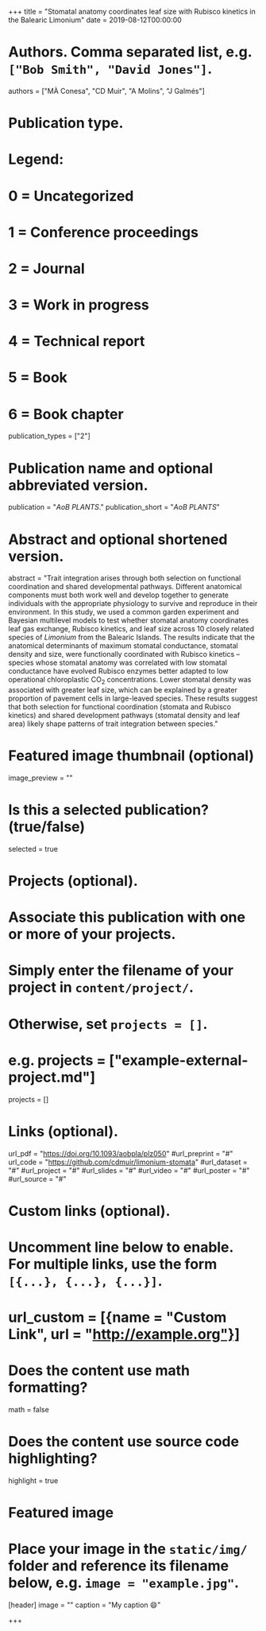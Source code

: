 +++
title = "Stomatal anatomy coordinates leaf size with Rubisco kinetics in the Balearic Limonium"
date = 2019-08-12T00:00:00

# Authors. Comma separated list, e.g. `["Bob Smith", "David Jones"]`.
authors = ["MÀ Conesa", "CD Muir", "A Molins", "J Galmés"]

# Publication type.
# Legend:
# 0 = Uncategorized
# 1 = Conference proceedings
# 2 = Journal
# 3 = Work in progress
# 4 = Technical report
# 5 = Book
# 6 = Book chapter
publication_types = ["2"]

# Publication name and optional abbreviated version.
publication = "*AoB PLANTS*."
publication_short = "*AoB PLANTS*"

# Abstract and optional shortened version.
abstract = "Trait integration arises through both selection on functional coordination and shared developmental pathways. Different anatomical components must both work well and develop together to generate individuals with the appropriate physiology to survive and reproduce in their environment. In this study, we used a common garden experiment and Bayesian multilevel models to test whether stomatal anatomy coordinates leaf gas exchange, Rubisco kinetics, and leaf size across 10 closely related species of *Limonium* from the Balearic Islands. The results indicate that the anatomical determinants of maximum stomatal conductance, stomatal density and size, were functionally coordinated with Rubisco kinetics – species whose stomatal anatomy was correlated with low stomatal conductance have evolved Rubisco enzymes better adapted to low operational chloroplastic CO<sub>2</sub> concentrations. Lower stomatal density was associated with greater leaf size, which can be explained by a greater proportion of pavement cells in large-leaved species. These results suggest that both selection for functional coordination (stomata and Rubisco kinetics) and shared development pathways (stomatal density and leaf area) likely shape patterns of trait integration between species."

# Featured image thumbnail (optional)
image_preview = ""

# Is this a selected publication? (true/false)
selected = true

# Projects (optional).
#   Associate this publication with one or more of your projects.
#   Simply enter the filename of your project in `content/project/`.
#   Otherwise, set `projects = []`.
#   e.g. projects = ["example-external-project.md"]
projects = []

# Links (optional).
url_pdf = "https://doi.org/10.1093/aobpla/plz050"
#url_preprint = "#"
url_code = "https://github.com/cdmuir/limonium-stomata"
#url_dataset = "#"
#url_project = "#"
#url_slides = "#"
#url_video = "#"
#url_poster = "#"
#url_source = "#"

# Custom links (optional).
#   Uncomment line below to enable. For multiple links, use the form `[{...}, {...}, {...}]`.
# url_custom = [{name = "Custom Link", url = "http://example.org"}]

# Does the content use math formatting?
math = false

# Does the content use source code highlighting?
highlight = true

# Featured image
# Place your image in the `static/img/` folder and reference its filename below, e.g. `image = "example.jpg"`.
[header]
image = ""
caption = "My caption :smile:"

+++
